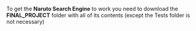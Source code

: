 To get the **Naruto Search Engine** to work you need to download the **FINAL_PROJECT** folder with all of its contents (except the Tests folder is not necessary)

